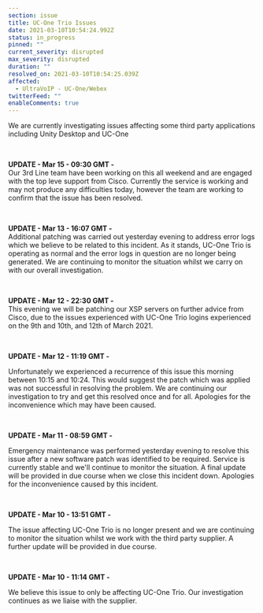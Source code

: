 ```yaml
---
section: issue
title: UC-One Trio Issues
date: 2021-03-10T10:54:24.992Z
status: in_progress
pinned: ""
current_severity: disrupted
max_severity: disrupted
duration: ""
resolved_on: 2021-03-10T10:54:25.039Z
affected:
  - UltraVoIP - UC-One/Webex
twitterFeed: ""
enableComments: true
---
```

We are currently investigating issues affecting some third party applications including Unity Desktop and UC-One

<br>

**UPDATE - Mar 15 - 09:30 GMT -**\
Our 3rd Line team have been working on this all weekend and are engaged with the top leve support from Cisco.  Currently the service is working and may not produce any difficulties today, however the team are working to confirm that the issue has been resolved.

<br>

**UPDATE - Mar 13 - 16:07 GMT -**\
Additional patching was carried out yesterday evening to address error logs which we believe to be related to this incident. As it stands, UC-One Trio is operating as normal and the error logs in question are no longer being generated. We are continuing to monitor the situation whilst we carry on with our overall investigation. 

<br>

**UPDATE - Mar 12 - 22:30 GMT -**\
This evening we will be patching our XSP servers on further advice from Cisco, due to the issues experienced with UC-One Trio logins experienced on the 9th and 10th, and 12th of March 2021. 

<br>

**UPDATE - Mar 12 - 11:19 GMT -**

Unfortunately we experienced a recurrence of this issue this morning between 10:15 and 10:24. This would suggest the patch which was applied was not successful in resolving the problem. We are continuing our investigation to try and get this resolved once and for all. Apologies for the inconvenience which may have been caused.

<br>

**UPDATE - Mar 11 - 08:59 GMT -**

Emergency maintenance was performed yesterday evening to resolve this issue after a new software patch was identified to be required. Service is currently stable and we'll continue to monitor the situation. A final update will be provided in due course when we close this incident down. Apologies for the inconvenience caused by this incident.

<br>

**UPDATE - Mar 10 - 13:51 GMT -**

The issue affecting UC-One Trio is no longer present and we are continuing to monitor the situation whilst we work with the third party supplier. A further update will be provided in due course.

<br>

**UPDATE - Mar 10 - 11:14 GMT -**

We believe this issue to only be affecting UC-One Trio. Our investigation continues as we liaise with the supplier.